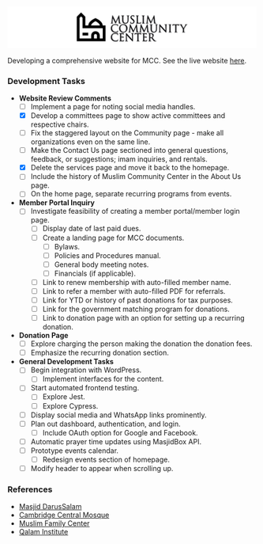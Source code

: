![](logo-repo.png)

Developing a comprehensive website for MCC. See the live website [here](https://mparchment.github.io/mccmd/). 

### Development Tasks

- **Website Review Comments**
  - [ ] Implement a page for noting social media handles.
  - [X] Develop a committees page to show active committees and respective chairs.
  - [ ] Fix the staggered layout on the Community page - make all organizations even on the same line.
  - [ ] Make the Contact Us page sectioned into general questions, feedback, or suggestions; imam inquiries, and rentals.
  - [X] Delete the services page and move it back to the homepage.
  - [ ] Include the history of Muslim Community Center in the About Us page.
  - [ ] On the home page, separate recurring programs from events.

- **Member Portal Inquiry**
  - [ ] Investigate feasibility of creating a member portal/member login page.
    - [ ] Display date of last paid dues.
    - [ ] Create a landing page for MCC documents.
      - [ ] Bylaws.
      - [ ] Policies and Procedures manual.
      - [ ] General body meeting notes.
      - [ ] Financials (if applicable).
    - [ ] Link to renew membership with auto-filled member name.
    - [ ] Link to refer a member with auto-filled PDF for referrals.
    - [ ] Link for YTD or history of past donations for tax purposes.
    - [ ] Link for the government matching program for donations.
    - [ ] Link to donation page with an option for setting up a recurring donation.

- **Donation Page**
  - [ ] Explore charging the person making the donation the donation fees.
  - [ ] Emphasize the recurring donation section.

- **General Development Tasks**
  - [ ] Begin integration with WordPress.
    - [ ] Implement interfaces for the content.
  - [ ] Start automated frontend testing.
    - [ ] Explore Jest.
    - [ ] Explore Cypress.
  - [ ] Display social media and WhatsApp links prominently.
  - [ ] Plan out dashboard, authentication, and login.
    - [ ] Include OAuth option for Google and Facebook.
  - [ ] Automatic prayer time updates using MasjidBox API.
  - [ ] Prototype events calendar.
    - [ ] Redesign events section of homepage.
  - [ ] Modify header to appear when scrolling up.
### References

- [Masjid DarusSalam](https://masjidds.org/)
- [Cambridge Central Mosque](https://cambridgecentralmosque.org/)
- [Muslim Family Center](https://www.muslimfamilycenter.org/)
- [Qalam Institute](https://www.qalam.institute/)
